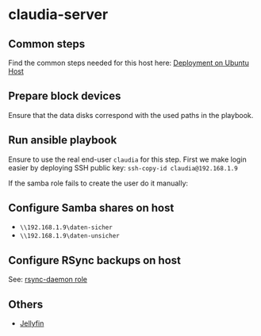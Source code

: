 claudia-server
==============


## Common steps


Find the common steps needed for this host here:
[Deployment on Ubuntu Host](/docs/deployment-ubuntu.md)


## Prepare block devices

Ensure that the data disks correspond with the used paths in the playbook.


## Run ansible playbook

Ensure to use the real end-user `claudia` for this step.
First we make login easier by deploying SSH public key: `ssh-copy-id claudia@192.168.1.9`

If the samba role fails to create the user do it manually:


## Configure Samba shares on host

* `\\192.168.1.9\daten-sicher`
* `\\192.168.1.9\daten-unsicher`


## Configure RSync backups on host

See: [rsync-daemon role](rsync-daemon.md)


## Others

* [Jellyfin](jellyfin.md)
